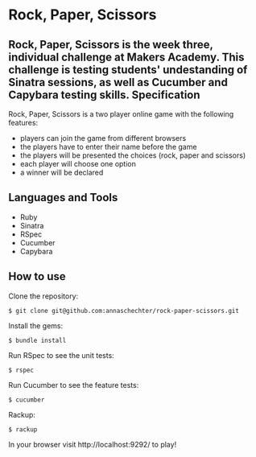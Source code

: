 Rock, Paper, Scissors
======================
Rock, Paper, Scissors is the week three, individual challenge at Makers Academy. This challenge is testing students' undestanding of Sinatra sessions, as well as Cucumber and Capybara testing skills.
Specification
-------------
Rock, Paper, Scissors is a two player online game with the following features:
* players can join the game from different browsers
* the players have to enter their name before the game
* the players will be presented the choices (rock, paper and scissors)
* each player will choose one option
* a winner will be declared

Languages and Tools
-------------------
* Ruby
* Sinatra
* RSpec
* Cucumber
* Capybara

How to use
----------
Clone the repository:
```
$ git clone git@github.com:annaschechter/rock-paper-scissors.git
```
Install the gems:
```
$ bundle install
```
Run RSpec to see the unit tests:
```
$ rspec
```
Run Cucumber to see the feature tests:
```
$ cucumber
```
Rackup:
```
$ rackup
```
In your browser visit http://localhost:9292/ to play!
